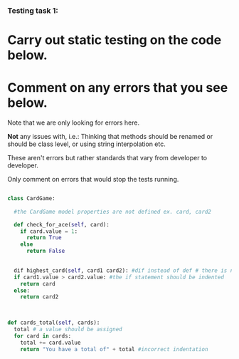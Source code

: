 ### Testing task 1:

# Carry out static testing on the code below.
# Comment on any errors that you see below.

Note that we are only looking for errors here.

**Not** any issues with, i.e.: 
Thinking that methods should be renamed or should be class level, or using string interpolation etc. 

These aren't errors but rather standards that vary from developer to developer. 

Only comment on errors that would stop the tests running.

```python

class CardGame:
  
  #the CardGame model properties are not defined ex. card, card2

  def check_for_ace(self, card):
    if card.value = 1:
      return True
    else
      return False
   

  dif highest_card(self, card1 card2): #dif instead of def # there is no comma between the two parameters
  if card1.value > card2.value: #the if statement should be indented
    return card
  else:
    return card2
  


def cards_total(self, cards):
  total # a value should be assigned
  for card in cards:
    total += card.value
    return "You have a total of" + total #incorrect indentation


```